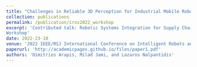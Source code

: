 ```yaml
---
title: "Challenges in Reliable 3D Perception for Industrial Mobile Robots"
collection: publications
permalink: /publication/iros2022_workshop
excerpt: 'Contributed talk: Robotic Systems Integration for Supply Chain Workflows: Design, Deploy, Execute
Workshop'
date: 2022-23-10
venue: '2022 IEEE/RSJ International Conference on Intelligent Robots and Systems, IROS 2022'
paperurl: 'http://academicpages.github.io/files/paper1.pdf'
authors: 'Dimitrios Arapis, Milad Jami, and Lazaros Nalpantidis'
---
```

